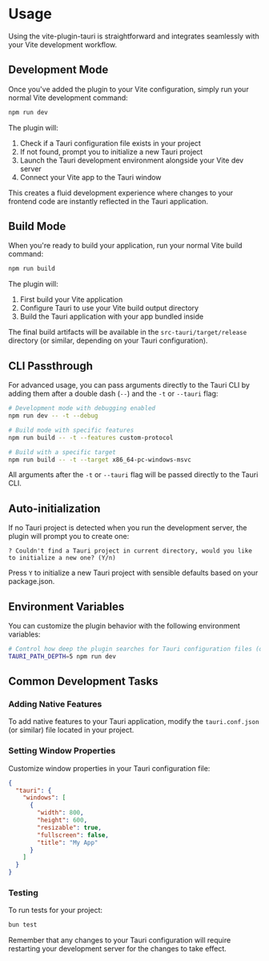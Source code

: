 # Usage

Using the vite-plugin-tauri is straightforward and integrates seamlessly with your Vite development workflow.

## Development Mode

Once you've added the plugin to your Vite configuration, simply run your normal Vite development command:

```bash
npm run dev
```

The plugin will:

1. Check if a Tauri configuration file exists in your project
2. If not found, prompt you to initialize a new Tauri project
3. Launch the Tauri development environment alongside your Vite dev server
4. Connect your Vite app to the Tauri window

This creates a fluid development experience where changes to your frontend code are instantly reflected in the Tauri application.

## Build Mode

When you're ready to build your application, run your normal Vite build command:

```bash
npm run build
```

The plugin will:

1. First build your Vite application
2. Configure Tauri to use your Vite build output directory
3. Build the Tauri application with your app bundled inside

The final build artifacts will be available in the `src-tauri/target/release` directory (or similar, depending on your Tauri configuration).

## CLI Passthrough

For advanced usage, you can pass arguments directly to the Tauri CLI by adding them after a double dash (`--`) and the `-t` or `--tauri` flag:

```bash
# Development mode with debugging enabled
npm run dev -- -t --debug

# Build mode with specific features
npm run build -- -t --features custom-protocol

# Build with a specific target
npm run build -- -t --target x86_64-pc-windows-msvc
```

All arguments after the `-t` or `--tauri` flag will be passed directly to the Tauri CLI.

## Auto-initialization

If no Tauri project is detected when you run the development server, the plugin will prompt you to create one:

```
? Couldn't find a Tauri project in current directory, would you like to initialize a new one? (Y/n)
```

Press `Y` to initialize a new Tauri project with sensible defaults based on your package.json.

## Environment Variables

You can customize the plugin behavior with the following environment variables:

```bash
# Control how deep the plugin searches for Tauri configuration files (default: 3)
TAURI_PATH_DEPTH=5 npm run dev
```

## Common Development Tasks

### Adding Native Features

To add native features to your Tauri application, modify the `tauri.conf.json` (or similar) file located in your project.

### Setting Window Properties

Customize window properties in your Tauri configuration file:

```json
{
  "tauri": {
    "windows": [
      {
        "width": 800,
        "height": 600,
        "resizable": true,
        "fullscreen": false,
        "title": "My App"
      }
    ]
  }
}
```

### Testing

To run tests for your project:

```bash
bun test
```

Remember that any changes to your Tauri configuration will require restarting your development server for the changes to take effect.
